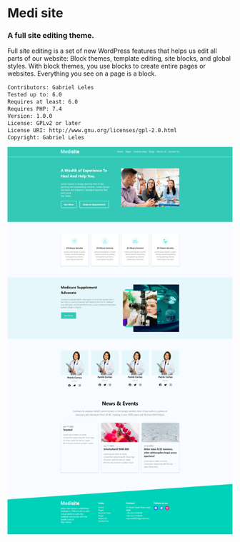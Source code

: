 # Medi site
### A full site editing theme.
Full site editing is a set of new WordPress features that helps us edit all parts of our website: Block themes, template editing, site blocks, and global styles.
With block themes, you use blocks to create entire pages or websites.
Everything you see on a page is a block.

    Contributors: Gabriel Leles
    Tested up to: 6.0
    Requires at least: 6.0
    Requires PHP: 7.4
    Version: 1.0.0
    License: GPLv2 or later
    License URI: http://www.gnu.org/licenses/gpl-2.0.html
    Copyright: Gabriel Leles


![image](https://github.com/gabrielleles18/medi-site/blob/master/imagem/home.png)
